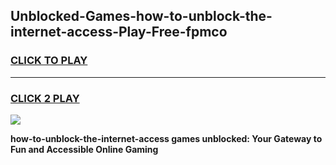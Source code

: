 
## Unblocked-Games-how-to-unblock-the-internet-access-Play-Free-fpmco
<h3>
<a href="https://premium76.site?title=how-to-unblock-the-internet-access&ref=21A">CLICK TO PLAY</a></h3>
<hr>

<h3>
<a href="https://premium76.site?title=how-to-unblock-the-internet-access&ref=21A">CLICK 2 PLAY</a>
  
</h3>

<a href="https://premium76.site?title=how-to-unblock-the-internet-access&ref=21A"><img src="https://clearcache.store/games.png"></a>


**how-to-unblock-the-internet-access games unblocked: Your Gateway to Fun and Accessible Online Gaming**
